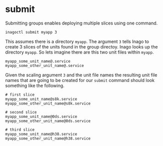 # submit
Submitting groups enables deploying multiple slices using one command.

```
inagoctl submit myapp 3
```

This assumes there is a directory `myapp`. The argument `3` tells Inago to
create 3 slices of the units found in the group directoy. Inago looks up the
directory `myapp`. So lets imagine there are this two unit files within
`myapp`.

```
myapp_some_unit_name@.service
myapp_some_other_unit_name@.service
```

Given the scaling argument `3` and the unit file names the resulting unit file
names that are going to be created for our `submit` command should look
something like the following.

```shell
# first slice
myapp_some_unit_name@s8k.service
myapp_some_other_unit_name@s8k.service

# second slice
myapp_some_unit_name@0ds.service
myapp_some_other_unit_name@0ds.service

# third slice
myapp_some_unit_name@h38.service
myapp_some_other_unit_name@h38.service
```
